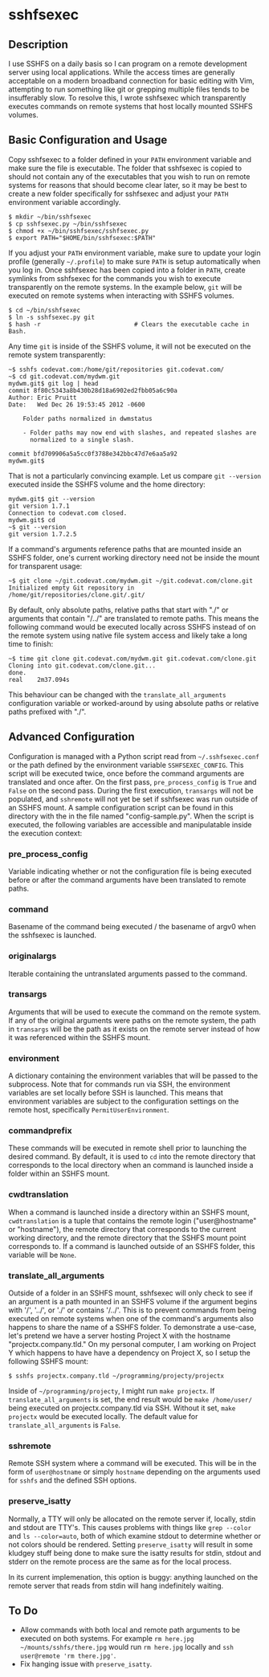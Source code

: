 sshfsexec
=========

Description
-----------

I use SSHFS on a daily basis so I can program on a remote development server
using local applications. While the access times are generally acceptable on a
modern broadband connection for basic editing with Vim, attempting to run
something like git or grepping multiple files tends to be insufferably slow. To
resolve this, I wrote sshfsexec which transparently executes commands on remote
systems that host locally mounted SSHFS volumes.

Basic Configuration and Usage
-----------------------------

Copy sshfsexec to a folder defined in your `PATH` environment variable and make
sure the file is executable. The folder that sshfsexec is copied to should not
contain any of the executables that you wish to run on remote systems for
reasons that should become clear later, so it may be best to create a new
folder specifically for sshfsexec and adjust your `PATH` environment variable
accordingly.

    $ mkdir ~/bin/sshfsexec
    $ cp sshfsexec.py ~/bin/sshfsexec
    $ chmod +x ~/bin/sshfsexec/sshfsexec.py
    $ export PATH="$HOME/bin/sshfsexec:$PATH"

If you adjust your `PATH` environment variable, make sure to update your login
profile (generally `~/.profile`) to make sure `PATH` is setup automatically
when you log in. Once sshfsexec has been copied into a folder in `PATH`, create
symlinks from sshfsexec for the commands you wish to execute transparently on
the remote systems. In the example below, `git` will be executed on remote
systems when interacting with SSHFS volumes.

    $ cd ~/bin/sshfsexec
    $ ln -s sshfsexec.py git
    $ hash -r                          # Clears the executable cache in Bash.

Any time `git` is inside of the SSHFS volume, it will not be executed on the
remote system transparently:

    ~$ sshfs codevat.com:/home/git/repositories git.codevat.com/
    ~$ cd git.codevat.com/mydwm.git
    mydwm.git$ git log | head
    commit 8f80c5343a8b430b28d18a6902ed2fbb05a6c90a
    Author: Eric Pruitt
    Date:   Wed Dec 26 19:53:45 2012 -0600

        Folder paths normalized in dwmstatus

        - Folder paths may now end with slashes, and repeated slashes are
          normalized to a single slash.

    commit bfd709906a5a5cc0f3788e342bbc47d7e6aa5a92
    mydwm.git$

That is not a particularly convincing example. Let us compare `git --version`
executed inside the SSHFS volume and the home directory:

    mydwm.git$ git --version
    git version 1.7.1
    Connection to codevat.com closed.
    mydwm.git$ cd
    ~$ git --version
    git version 1.7.2.5

If a command's arguments reference paths that are mounted inside an SSHFS
folder, one's current working directory need not be inside the mount for
transparent usage:

    ~$ git clone ~/git.codevat.com/mydwm.git ~/git.codevat.com/clone.git
    Initialized empty Git repository in /home/git/repositories/clone.git/.git/

By default, only absolute paths, relative paths that start with "./" or
arguments that contain "/../" are translated to remote paths. This means the
following command would be executed locally across SSHFS instead of on the
remote system using native file system access and likely take a long time to
finish:

    ~$ time git clone git.codevat.com/mydwm.git git.codevat.com/clone.git
    Cloning into git.codevat.com/clone.git...
    done.
    real    2m37.094s

This behaviour can be changed with the `translate_all_arguments` configuration
variable or worked-around by using absolute paths or relative paths prefixed
with "./".

Advanced Configuration
----------------------

Configuration is managed with a Python script read from `~/.sshfsexec.conf` or
the path defined by the environment variable `SSHFSEXEC_CONFIG`. This script
will be executed twice, once before the command arguments are translated and
once after. On the first pass, `pre_process_config` is `True` and `False` on
the second pass. During the first execution, `transargs` will not be populated,
and `sshremote` will not yet be set if sshfsexec was run outside of an SSHFS
mount. A sample configuration script can be found in this directory with the in
the file named "config-sample.py". When the script is executed, the following
variables are accessible and manipulatable inside the execution context:

### pre_process_config ###

Variable indicating whether or not the configuration file is being executed
before or after the command arguments have been translated to remote paths.

### command ###

Basename of the command being executed / the basename of argv0 when the
sshfsexec is launched.

### originalargs ###

Iterable containing the untranslated arguments passed to the command.

### transargs ###

Arguments that will be used to execute the command on the remote system. If any
of the original arguments were paths on the remote system, the path in
`transargs` will be the path as it exists on the remote server instead of how
it was referenced within the SSHFS mount.

### environment ###

A dictionary containing the environment variables that will be passed to the
subprocess. Note that for commands run via SSH, the environment variables are
set locally before SSH is launched. This means that environment variables are
subject to the configuration settings on the remote host, specifically
`PermitUserEnvironment`.

### commandprefix ###

These commands will be executed in remote shell prior to launching the desired
command. By default, it is used to `cd` into the remote directory that
corresponds to the local directory when an command is launched inside a folder
within an SSHFS mount.

### cwdtranslation ###

When a command is launched inside a directory within an SSHFS mount,
`cwdtranslation` is a tuple that contains the remote login ("user@hostname" or
"hostname"), the remote directory that corresponds to the current working
directory, and the remote directory that the SSHFS mount point corresponds to.
If a command is launched outside of an SSHFS folder, this variable will be
`None`.

### translate_all_arguments ###

Outside of a folder in an SSHFS mount, sshfsexec will only check to see if an
argument is a path mounted in an SSHFS volume if the argument begins with '/',
'../', or './' or contains '/../'. This is to prevent commands from being
executed on remote systems when one of the command's arguments also happens to
share the name of a SSHFS folder. To demonstrate a use-case, let's pretend we
have a server hosting Project X with the hostname "projectx.company.tld." On my
personal computer, I am working on Project Y which happens to have have a
dependency on Project X, so I setup the following SSHFS mount:

    $ sshfs projectx.company.tld ~/programming/projecty/projectx

Inside of `~/programming/projecty`, I might run `make projectx`. If
`translate_all_arguments` is set, the end result would be `make /home/user/`
being executed on projectx.company.tld via SSH. Without it set, `make projectx`
would be executed locally. The default value for `translate_all_arguments` is
`False`.

### sshremote ###

Remote SSH system where a command will be executed. This will be in the form of
`user@hostname` or simply `hostname` depending on the arguments used for
`sshfs` and the defined SSH options.

### preserve_isatty ###

Normally, a TTY will only be allocated on the remote server if, locally, stdin
and stdout are TTY's. This causes problems with things like `grep --color` and
`ls --color=auto`, both of which examine stdout to determine whether or not
colors should be rendered. Setting `preserve_isatty` will result in some
kludgey stuff being done to make sure the isatty results for stdin, stdout and
stderr on the remote process are the same as for the local process.

In its current implemenation, this option is buggy: anything launched on the
remote server that reads from stdin will hang indefinitely waiting.

To Do
-----

- Allow commands with both local and remote path arguments to be executed on
  both systems. For example `rm here.jpg ~/mounts/sshfs/there.jpg` would run
  `rm here.jpg` locally and `ssh user@remote 'rm there.jpg'`.
- Fix hanging issue with `preserve_isatty`.

